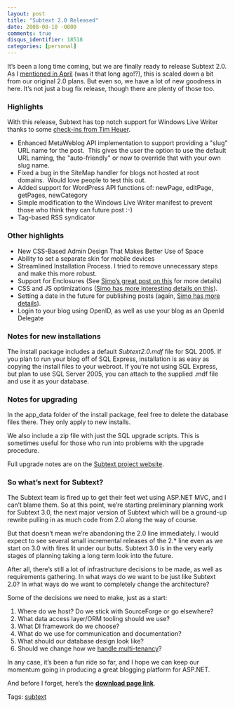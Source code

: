 ```yaml
---
layout: post
title: "Subtext 2.0 Released"
date: 2008-08-10 -0800
comments: true
disqus_identifier: 18518
categories: [personal]
---
```

It’s been a long time coming, but we are finally ready to release
Subtext 2.0. As I [mentioned in
April](http://haacked.com/archive/2008/04/08/subtext-awakens-from-its-slumber.aspx "Subtext Awakens From Its Slumber")
(was it that long ago!?), this is scaled down a bit from our original
2.0 plans. But even so, we have a lot of new goodness in here. It’s not
just a bug fix release, though there are plenty of those too.

### Highlights

With this release, Subtext has top notch support for Windows Live Writer
thanks to some [check-ins from Tim
Heuer](http://www.timheuer.com/blog/archive/2008/06/25/first-contribution-made-to-open-source-subtext.aspx "My First OSS contribution").

-   Enhanced MetaWeblog API implementation to support providing a "slug"
    URL name for the post.  This gives the user the option to use the
    default URL naming, the "auto-friendly" or now to override that with
    your own slug name.
-   Fixed a bug in the SiteMap handler for blogs not hosted at root
    domains.  Would love people to test this out.
-   Added support for WordPress API functions of: newPage, editPage,
    getPages, newCategory
-   Simple modification to the Windows Live Writer manifest to prevent
    those who think they can future post :-)
-   Tag-based RSS syndicator

### Other highlights

-   New CSS-Based Admin Design That Makes Better Use of Space
-   Ability to set a separate skin for mobile devices
-   Streamlined Installation Process. I tried to remove unnecessary
    steps and make this more robust.
-   Support for Enclosures (See [Simo’s great post on
    this](http://codeclimber.net.nz/archive/2008/08/08/new-feature-in-subtext-2.0-enclosures.aspx "Subtext 2.0 enclosures")
    for more details)
-   CSS and JS optimizations ([Simo has more interesting details on
    this](http://codeclimber.net.nz/archive/2008/08/09/new-feature-in-subtext-2.0-css-and-js-optimization.aspx "CSS and JS optimizations")).
-   Setting a date in the future for publishing posts (again, [Simo has
    more
    details](http://codeclimber.net.nz/archive/2008/08/10/new-feature-in-subtext-2.0-publish-in-the-future.aspx "Publishing in the future")).
-   Login to your blog using OpenID, as well as use your blog as an
    OpenId Delegate

### Notes for new installations

The install package includes a default *Subtext2.0.mdf* file for SQL
2005. If you plan to run your blog off of SQL Express, installation is
as easy as copying the install files to your webroot. If you’re not
using SQL Express, but plan to use SQL Server 2005, you can attach to
the supplied .mdf file and use it as your database.

### Notes for upgrading

In the app\_data folder of the install package, feel free to delete the
database files there. They only apply to new installs.

We also include a zip file with just the SQL upgrade scripts. This is
sometimes useful for those who run into problems with the upgrade
procedure.

Full upgrade notes are on the [Subtext project
website](http://www.subtextproject.com/Home/About/Docs/Upgrading/tabid/147/Default.aspx "Upgrading Subtext").

### So what’s next for Subtext?

The Subtext team is fired up to get their feet wet using ASP.NET MVC,
and I can’t blame them. So at this point, we’re starting preliminary
planning work for Subtext 3.0, the next major version of Subtext which
will be a ground-up rewrite pulling in as much code from 2.0 along the
way of course.

But that doesn’t mean we’re abandoning the 2.0 line immediately. I would
expect to see several small incremental releases of the 2.\* line even
as we start on 3.0 with fires lit under our butts. Subtext 3.0 is in the
very early stages of planning taking a long term look into the future.

After all, there’s still a lot of infrastructure decisions to be made,
as well as requirements gathering. In what ways do we want to be just
like Subtext 2.0? In what ways do we want to completely change the
architecture?

Some of the decisions we need to make, just as a start:

1.  Where do we host? Do we stick with SourceForge or go elsewhere?
2.  What data access layer/ORM tooling should we use?
3.  What DI framework do we choose?
4.  What do we use for communication and documentation?
5.  What should our database design look like?
6.  Should we change how we [handle
    multi-tenancy](http://www.ayende.com/Blog/archive/2008/08/06/Multi-Tenancy.aspx "Multi-tenancy")?

In any case, it’s been a fun ride so far, and I hope we can keep our
momentum going in producing a great blogging platform for ASP.NET.

And before I forget, here’s the **[download page
link](https://sourceforge.net/project/showfiles.php?group_id=137896 "Download Subtext 2.0")**.

Tags: [subtext](http://technorati.com/tags/subtext/ "subtext tag")

